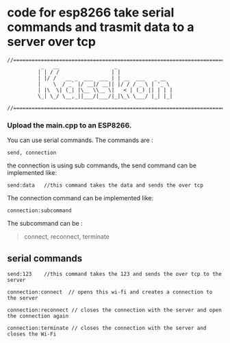 # code for esp8266 take serial commands and trasmit data to a server over tcp
```
//=======================================================================
           _   __                  _                  
          | | / /                 | |                 
          | |/ /   __ _  ___  ___ | | __  ___   _ __  
          |    \  / _` |/ __|/ __|| |/ / / _ \ | '_ \ 
          | |\  \| (_| |\__ \\__ \|   < | (_) || | | |
          \_| \_/ \__,_||___/|___/|_|\_\ \___/ |_| |_|
                                                        
//=======================================================================
```

### Upload the main.cpp to an ESP8266.
You can use serial commands. 
The commands are :
```
send, connection
```
the connection is using sub commands, the send command can be implemented like: 
```
send:data 	//this command takes the data and sends the over tcp
```

The connection command can be implemented like: 
```
connection:subcommand 
```
The subcommand can be : 
>connect, reconnect, terminate 

## serial commands
```
send:123 	//this command takes the 123 and sends the over tcp to the server

connection:connect  // opens this wi-fi and creates a connection to the server 

connection:reconnect // closes the connection with the server and open the connection again 

connection:terminate // closes the connection with the server and closes the Wi-Fi
```

